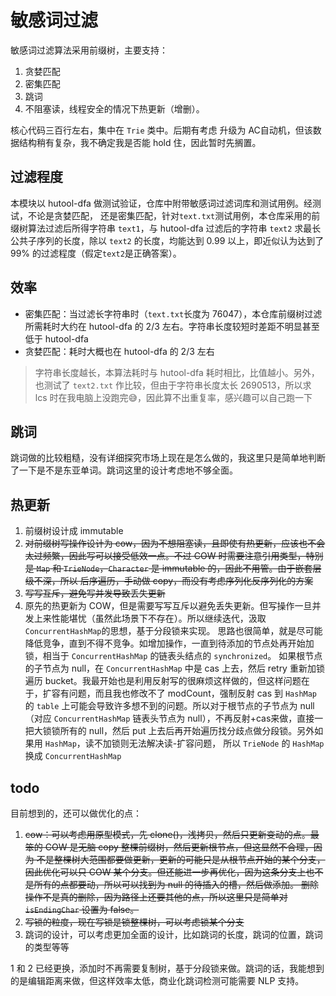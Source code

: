 # 敏感词过滤
敏感词过滤算法采用前缀树，主要支持：
1. 贪婪匹配
2. 密集匹配
3. 跳词
4. 不阻塞读，线程安全的情况下热更新（增删）。

核心代码三百行左右，集中在 `Trie` 类中。后期有考虑 升级为 AC自动机，但该数据结构稍有复杂，我不确定我是否能 hold 住，因此暂时先搁置。

## 过滤程度
本模块以 hutool-dfa 做测试验证，仓库中附带敏感词过滤词库和测试用例。经测试，不论是贪婪匹配，
还是密集匹配，针对`text.txt`测试用例，本仓库采用的前缀树算法过滤后所得字符串 `text1`，与 hutool-dfa 过滤后的字符串 `text2`
求最长公共子序列的长度，除以 `text2` 的长度，均能达到 0.99 以上，即近似认为达到了 99% 的过滤程度（假定`text2`是正确答案）。

## 效率
* 密集匹配：当过滤长字符串时（`text.txt`长度为 76047），本仓库前缀树过滤所需耗时大约在 hutool-dfa 的 2/3 左右。字符串长度较短时差距不明显甚至低于 hutool-dfa
* 贪婪匹配：耗时大概也在 hutool-dfa 的 2/3 左右
> 字符串长度越长，本算法耗时与 hutool-dfa 耗时相比，比值越小。另外，也测试了 `text2.txt` 作比较，但由于字符串长度太长 2690513，所以求 lcs 时在我电脑上没跑完😅，因此算不出重复率，感兴趣可以自己跑一下

## 跳词
跳词做的比较粗糙，没有详细探究市场上现在是怎么做的，我这里只是简单地判断了一下是不是东亚单词。跳词这里的设计考虑地不够全面。

## 热更新
1. 前缀树设计成 immutable
2. ~~对前缀树写操作设计为 cow，因为不想阻塞读，且即使有热更新，应该也不会太过频繁，因此写可以接受低效一点。不过 COW 时需要注意引用类型，特别是 `Map` 和 `TrieNode`，`Character` 是 immutable 的，因此不用管。由于嵌套层级不深，所以
后序遍历，手动做 copy，而没有考虑序列化反序列化的方案~~
3. ~~写写互斥，避免写并发导致丢失更新~~
4. 原先的热更新为 COW，但是需要写写互斥以避免丢失更新。但写操作一旦并发上来性能堪忧（虽然此场景下不存在）。所以继续迭代，汲取`ConcurrentHashMap`的思想，基于分段锁来实现。
思路也很简单，就是尽可能降低竞争，直到不得不竞争。如增加操作，一直到待添加的节点处再开始加锁，相当于 `ConcurrentHashMap` 的链表头结点的 `synchronized`。
如果根节点的子节点为 null，在 `ConcurrentHashMap` 中是 cas 上去，然后 retry 重新加锁遍历 bucket。我最开始也是利用反射写的很麻烦这样做的，但这样问题在于，扩容有问题，而且我也修改不了 modCount，强制反射 cas 到 `HashMap` 的
`table` 上可能会导致许多想不到的问题。所以对于根节点的子节点为 null（对应 `ConcurrentHashMap` 链表头节点为 null），不再反射+cas来做，直接一把大锁锁所有的 null，然后 put 上去后再开始遍历找分歧点做分段锁。另外如果用 `HashMap`，读不加锁则无法解决读-扩容问题，
所以 `TrieNode` 的 `HashMap` 换成 `ConcurrentHashMap`


## todo
目前想到的，还可以做优化的点：
1. ~~cow：可以考虑用原型模式，先 clone()，浅拷贝，然后只更新变动的点。最笨的 COW 是无脑 copy 整棵前缀树，然后更新根节点，但这显然不合理，因为
不是整棵树大范围都要做更新，更新的可能只是从根节点开始的某个分支，因此优化可以只 COW 某个分支。但还能进一步再优化，因为这条分支上也不是所有的点都要动，所以可以找到为 null 的待插入的槽，然后做添加。
删除操作不是真的删除，因为路径上还要其他的点，所以这里只是简单对 `isEndingChar` 设置为 false。~~
2. ~~写锁的粒度，现在写锁是锁整棵树，可以考虑锁某个分支~~
3. 跳词的设计，可以考虑更加全面的设计，比如跳词的长度，跳词的位置，跳词的类型等等

1 和 2 已经更换，添加时不再需要复制树，基于分段锁来做。跳词的话，我能想到的是编辑距离来做，但这样效率太低，商业化跳词检测可能需要 NLP 支持。